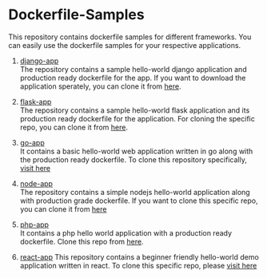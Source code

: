 # Dockerfile-Samples
This repository contains dockerfile samples for different frameworks. You can easily use the dockerfile samples for your respective applications.

1. [django-app](https://github.com/Abhinav-26/Dockerfile-Samples/tree/main/django-app)<br>
The repository contains a sample hello-world django application and production ready dockerfile for the app. If you want to download the application sperately, you can clone it from [here](https://github.com/devtron-labs/demo-django-app).

2. [flask-app](https://github.com/Abhinav-26/Dockerfile-Samples/tree/main/flask-app)<br>
The repository contains a sample hello-world flask application and its production ready dockerfile for the application. For cloning the specific repo, you can clone it from [here](https://github.com/devtron-labs/demo-flask-app).

3. [go-app](https://github.com/Abhinav-26/Dockerfile-Samples/tree/main/go-app)<br>
It contains a basic hello-world web application written in go along with the production ready dockerfile. To clone this repository specifically, [visit here](https://github.com/devtron-labs/demo-go-app)

4. [node-app](https://github.com/devtron-labs/demo-go-app)<br>
The repository contains a simple nodejs hello-world application along with production grade dockerfile. If you want to clone this specific repo, you can clone it from [here](https://github.com/devtron-labs/demo-node-app) 

5. [php-app](https://github.com/Abhinav-26/Dockerfile-Samples/tree/main/php-app)<br>
It contains a php hello world application with a production ready dockerfile. Clone this repo from [here](https://github.com/devtron-labs/demo-php-app).

6. [react-app](https://github.com/Abhinav-26/Dockerfile-Samples/tree/main/react-app)
This repository contains a beginner friendly hello-world demo application written in react. To clone this specific repo, please [visit here](https://github.com/devtron-labs/demo-react-app)





